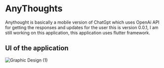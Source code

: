 # AnyThoughts
Anythought is basically a mobile version of ChatGpt which uses OpenAi API for getting the responses and updates for the user this is version 0.0.1, I am still working on this application, this application uses flutter framework.

## UI of the application
![Graphic Design (1)](https://user-images.githubusercontent.com/84273332/214875031-105743e5-2c8d-4e6c-ba14-fd59863d5196.png)
